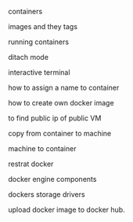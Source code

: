 containers

images and they tags

running containers

ditach mode

interactive terminal

how to assign a name to container

how to create own docker image

to find public ip of public VM

copy from container to machine

machine to container

restrat docker

docker engine components

dockers storage drivers

upload docker image to docker hub.
